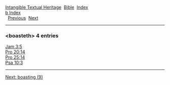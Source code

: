 [Intangible Textual Heritage](../../index)  [Bible](../index) 
[Index](index)   
[b Index](_b_)  
  [Previous](c01545)  [Next](c01547) 

------------------------------------------------------------------------

### &lt;boasteth&gt; 4 entries

[Jam 3:5](../kjv/jam003.htm#005)  
[Pro 20:14](../kjv/pro020.htm#014)  
[Pro 25:14](../kjv/pro025.htm#014)  
[Psa 10:3](../kjv/psa010.htm#003)  

------------------------------------------------------------------------

[Next: boasting (9)](c01547)
